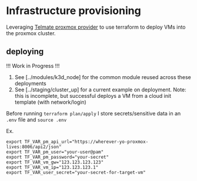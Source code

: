# Infrastructure provisioning

Leveraging [Telmate proxmox provider](https://github.com/Telmate/terraform-provider-proxmox) to use terraform to deploy VMs into the proxmox cluster.

## deploying

!!! Work in Progress !!!

1. See [../modules/k3d_node] for the common module reused across these deployments
2. See [../staging/cluster_up] for a current example on deployment. Note: this is incomplete, but successful deploys a VM from a cloud init template (with network/login)

Before running `terraform plan/apply` I store secrets/sensitive data in an `.env` file and `source .env`

Ex. 
```
export TF_VAR_pm_api_url="https://wherever-yo-proxmox-lives:8006/api2/json"
export TF_VAR_pm_user="your-user@pam"
export TF_VAR_pm_password="your-secret"
export TF_VAR_vm_gw="123.123.123.123"
export TF_VAR_vm_ip="123.123.123.1"
export TF_VAR_user_secret="your-secret-for-target-vm"
```